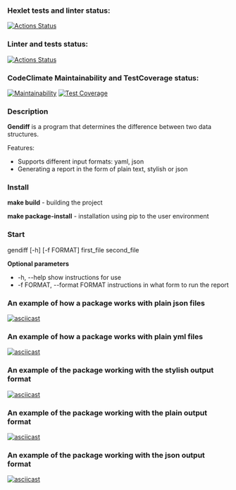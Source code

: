 ### Hexlet tests and linter status:
[![Actions Status](https://github.com/Fiklik/python-project-50/workflows/hexlet-check/badge.svg)](https://github.com/Fiklik/python-project-50/actions)

### Linter and tests status:
[![Actions Status](https://github.com/Fiklik/python-project-50/actions/workflows/linter-and-test-check.yml/badge.svg)](https://github.com/Fiklik/python-project-50/actions)

### CodeClimate Maintainability and TestCoverage status:
[![Maintainability](https://api.codeclimate.com/v1/badges/f041e11c244da26f3187/maintainability)](https://codeclimate.com/github/Fiklik/python-project-50/maintainability) [![Test Coverage](https://api.codeclimate.com/v1/badges/f041e11c244da26f3187/test_coverage)](https://codeclimate.com/github/Fiklik/python-project-50/test_coverage)

### Description
**Gendiff** is a program that determines the difference between two data structures.

Features:

* Supports different input formats: yaml, json
* Generating a report in the form of plain text, stylish or json

### Install 
**make build** - building the project 

**make package-install** - installation using pip to the user environment

### Start
gendiff [-h] [-f FORMAT] first_file second_file

**Optional parameters**
* -h, --help show instructions for use
* -f FORMAT, --format FORMAT instructions in what form to run the report

### An example of how a package works with plain json files
[![asciicast](https://asciinema.org/a/wb3mXYNPs33w2jLTEfviAXMp8.svg)](https://asciinema.org/a/wb3mXYNPs33w2jLTEfviAXMp8)

### An example of how a package works with plain yml files
[![asciicast](https://asciinema.org/a/r2kxXt1Ew0dEvpGf3gC31HM4n.svg)](https://asciinema.org/a/r2kxXt1Ew0dEvpGf3gC31HM4n)

### An example of the package working with the stylish output format
[![asciicast](https://asciinema.org/a/KSCr8WvsE3TYbw67zg8nd3s8i.svg)](https://asciinema.org/a/KSCr8WvsE3TYbw67zg8nd3s8i)

### An example of the package working with the plain output format
[![asciicast](https://asciinema.org/a/x6PN1Mebs9NT7OlFGKAWcxgFN.svg)](https://asciinema.org/a/x6PN1Mebs9NT7OlFGKAWcxgFN)

### An example of the package working with the json output format
[![asciicast](https://asciinema.org/a/sGJPfq9Sme7mJL5aNOSltFxjm.svg)](https://asciinema.org/a/sGJPfq9Sme7mJL5aNOSltFxjm)
